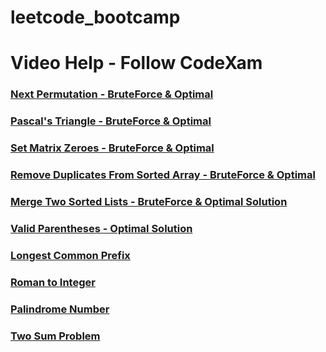 # leetcode_bootcamp
# Video Help - Follow CodeXam

### [Next Permutation - BruteForce & Optimal](https://youtu.be/W2s5tC_AS4Q)
### [Pascal's Triangle - BruteForce & Optimal](https://youtu.be/XP_JbnEr93w)
### [Set Matrix Zeroes - BruteForce & Optimal](https://youtu.be/iwM_hfp7IFE)
### [Remove Duplicates From Sorted Array - BruteForce & Optimal](https://youtu.be/iwM_hfp7IFE)
### [Merge Two Sorted Lists - BruteForce & Optimal Solution](https://youtu.be/jfGj0hw2610)
### [Valid Parentheses - Optimal Solution](https://youtu.be/hEZrEcgwMp0)
### [Longest Common Prefix](https://youtu.be/FgzSPznpRMM)
### [Roman to Integer](https://youtu.be/sM1bZqRjxAY)
### [Palindrome Number](https://youtu.be/DcmzfB25rSU)
### [Two Sum Problem](https://youtu.be/V3QWGBU2Z2g)
